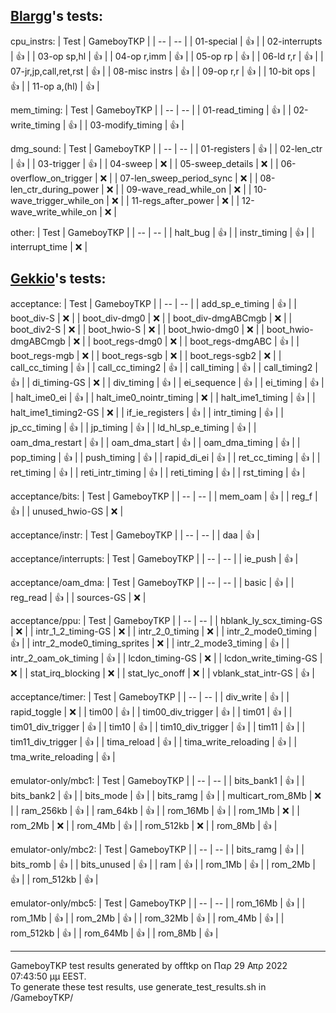 ## [Blargg](https://github.com/gblargg)'s tests:    

cpu_instrs:
| Test | GameboyTKP |
| -- | -- |
| 01-special | :+1: |
| 02-interrupts | :+1: |
| 03-op sp,hl | :+1: |
| 04-op r,imm | :+1: |
| 05-op rp | :+1: |
| 06-ld r,r | :+1: |
| 07-jr,jp,call,ret,rst | :+1: |
| 08-misc instrs | :+1: |
| 09-op r,r | :+1: |
| 10-bit ops | :+1: |
| 11-op a,(hl) | :+1: |

mem_timing:
| Test | GameboyTKP |
| -- | -- |
| 01-read_timing | :+1: |
| 02-write_timing | :+1: |
| 03-modify_timing | :+1: |

dmg_sound:
| Test | GameboyTKP |
| -- | -- |
| 01-registers | :+1: |
| 02-len_ctr | :+1: |
| 03-trigger | :+1: |
| 04-sweep | :x: |
| 05-sweep_details | :x: |
| 06-overflow_on_trigger | :x: |
| 07-len_sweep_period_sync | :x: |
| 08-len_ctr_during_power | :x: |
| 09-wave_read_while_on | :x: |
| 10-wave_trigger_while_on | :x: |
| 11-regs_after_power | :x: |
| 12-wave_write_while_on | :x: |

other:
| Test | GameboyTKP |
| -- | -- |
| halt_bug | :+1: |
| instr_timing | :+1: |
| interrupt_time | :x: |

## [Gekkio](https://github.com/Gekkio)'s tests:    

acceptance:
| Test | GameboyTKP |
| -- | -- |
| add_sp_e_timing | :+1: |
| boot_div-S | :x: |
| boot_div-dmg0 | :x: |
| boot_div-dmgABCmgb | :x: |
| boot_div2-S | :x: |
| boot_hwio-S | :x: |
| boot_hwio-dmg0 | :x: |
| boot_hwio-dmgABCmgb | :x: |
| boot_regs-dmg0 | :x: |
| boot_regs-dmgABC | :+1: |
| boot_regs-mgb | :x: |
| boot_regs-sgb | :x: |
| boot_regs-sgb2 | :x: |
| call_cc_timing | :+1: |
| call_cc_timing2 | :+1: |
| call_timing | :+1: |
| call_timing2 | :+1: |
| di_timing-GS | :x: |
| div_timing | :+1: |
| ei_sequence | :+1: |
| ei_timing | :+1: |
| halt_ime0_ei | :+1: |
| halt_ime0_nointr_timing | :x: |
| halt_ime1_timing | :+1: |
| halt_ime1_timing2-GS | :x: |
| if_ie_registers | :+1: |
| intr_timing | :+1: |
| jp_cc_timing | :+1: |
| jp_timing | :+1: |
| ld_hl_sp_e_timing | :+1: |
| oam_dma_restart | :+1: |
| oam_dma_start | :+1: |
| oam_dma_timing | :+1: |
| pop_timing | :+1: |
| push_timing | :+1: |
| rapid_di_ei | :+1: |
| ret_cc_timing | :+1: |
| ret_timing | :+1: |
| reti_intr_timing | :+1: |
| reti_timing | :+1: |
| rst_timing | :+1: |

acceptance/bits:
| Test | GameboyTKP |
| -- | -- |
| mem_oam | :+1: |
| reg_f | :+1: |
| unused_hwio-GS | :x: |

acceptance/instr:
| Test | GameboyTKP |
| -- | -- |
| daa | :+1: |

acceptance/interrupts:
| Test | GameboyTKP |
| -- | -- |
| ie_push | :+1: |

acceptance/oam_dma:
| Test | GameboyTKP |
| -- | -- |
| basic | :+1: |
| reg_read | :+1: |
| sources-GS | :x: |

acceptance/ppu:
| Test | GameboyTKP |
| -- | -- |
| hblank_ly_scx_timing-GS | :x: |
| intr_1_2_timing-GS | :x: |
| intr_2_0_timing | :x: |
| intr_2_mode0_timing | :+1: |
| intr_2_mode0_timing_sprites | :x: |
| intr_2_mode3_timing | :+1: |
| intr_2_oam_ok_timing | :+1: |
| lcdon_timing-GS | :x: |
| lcdon_write_timing-GS | :x: |
| stat_irq_blocking | :x: |
| stat_lyc_onoff | :x: |
| vblank_stat_intr-GS | :+1: |

acceptance/timer:
| Test | GameboyTKP |
| -- | -- |
| div_write | :+1: |
| rapid_toggle | :x: |
| tim00 | :+1: |
| tim00_div_trigger | :+1: |
| tim01 | :+1: |
| tim01_div_trigger | :+1: |
| tim10 | :+1: |
| tim10_div_trigger | :+1: |
| tim11 | :+1: |
| tim11_div_trigger | :+1: |
| tima_reload | :+1: |
| tima_write_reloading | :+1: |
| tma_write_reloading | :+1: |

emulator-only/mbc1:
| Test | GameboyTKP |
| -- | -- |
| bits_bank1 | :+1: |
| bits_bank2 | :+1: |
| bits_mode | :+1: |
| bits_ramg | :+1: |
| multicart_rom_8Mb | :x: |
| ram_256kb | :+1: |
| ram_64kb | :+1: |
| rom_16Mb | :+1: |
| rom_1Mb | :x: |
| rom_2Mb | :x: |
| rom_4Mb | :+1: |
| rom_512kb | :x: |
| rom_8Mb | :+1: |

emulator-only/mbc2:
| Test | GameboyTKP |
| -- | -- |
| bits_ramg | :+1: |
| bits_romb | :+1: |
| bits_unused | :+1: |
| ram | :+1: |
| rom_1Mb | :+1: |
| rom_2Mb | :+1: |
| rom_512kb | :+1: |

emulator-only/mbc5:
| Test | GameboyTKP |
| -- | -- |
| rom_16Mb | :+1: |
| rom_1Mb | :+1: |
| rom_2Mb | :+1: |
| rom_32Mb | :+1: |
| rom_4Mb | :+1: |
| rom_512kb | :+1: |
| rom_64Mb | :+1: |
| rom_8Mb | :+1: |

-----
GameboyTKP test results generated by offtkp on Παρ 29 Απρ 2022 07:43:50 μμ EEST.    
To generate these test results, use generate_test_results.sh in /GameboyTKP/
